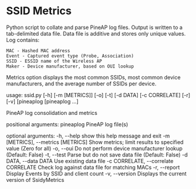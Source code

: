 # SSID Metrics

Python script to collate and parse PineAP log files. Output is written
to a tab-delimited data file. Data file is additive and stores only 
unique values. Log contains:

	MAC - Hashed MAC address
	Event - Captured event type (Probe, Association)
	SSID - ESSID name of the Wireless AP
	Maker - Device manufacturer, based on OUI lookup

Metrics option displays the most common SSIDs, most common device 
manufacturers, and the average number of SSIDs per device.

usage: ssid.py [-h] [-m [METRICS]] [-o] [-t] [-d DATA] [-c CORRELATE] [-r]
               [-v]
               [pineaplog [pineaplog ...]

PineAP log consolidation and metrics

positional arguments:
pineaplog             PineAP log file(s)

optional arguments:
  -h, --help            show this help message and exit
  -m [METRICS], --metrics [METRICS]
                        Show metrics; limit results to specified value (Zero for all)
  -o, --oui             Do not perform device manufacturer lookup (Default: False)
  -t, --test            Parse but do not save data file (Default: False)
  -d DATA, --data DATA  Use existing data file
  -c CORRELATE, --correlate CORRELATE
                        Check log against data file for matching MACs
  -r, --report          Display Events by SSID and client count
  -v, --version         Displays the current version of SsidyMetrics

